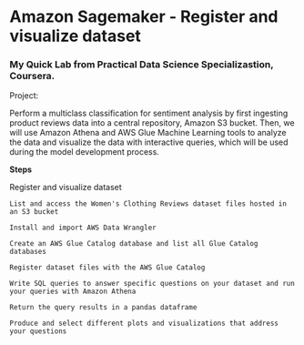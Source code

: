 # Amazon Sagemaker - Register and visualize dataset

### My Quick Lab from Practical Data Science Specializastion, Coursera.

Project:

Perform a multiclass classification for sentiment analysis by first ingesting product reviews data into a central repository, Amazon S3 bucket. Then, we will use Amazon Athena and AWS Glue Machine Learning tools to analyze the data and visualize the data with interactive queries, which will be used during the model development process. 

**Steps**

Register and visualize dataset

    List and access the Women's Clothing Reviews dataset files hosted in an S3 bucket

    Install and import AWS Data Wrangler

    Create an AWS Glue Catalog database and list all Glue Catalog databases

    Register dataset files with the AWS Glue Catalog

    Write SQL queries to answer specific questions on your dataset and run your queries with Amazon Athena

    Return the query results in a pandas dataframe

    Produce and select different plots and visualizations that address your questions

